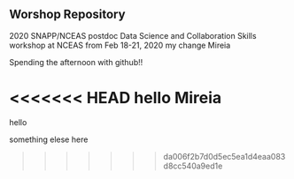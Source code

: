 ## Worshop Repository

2020 SNAPP/NCEAS postdoc Data Science and Collaboration Skills workshop at NCEAS from Feb 18-21, 2020 my change Mireia

Spending the afternoon with github!!

<<<<<<< HEAD
hello Mireia
=======
hello

something elese here
>>>>>>> da006f2b7d0d5ec5ea1d4eaa083d8cc540a9ed1e
